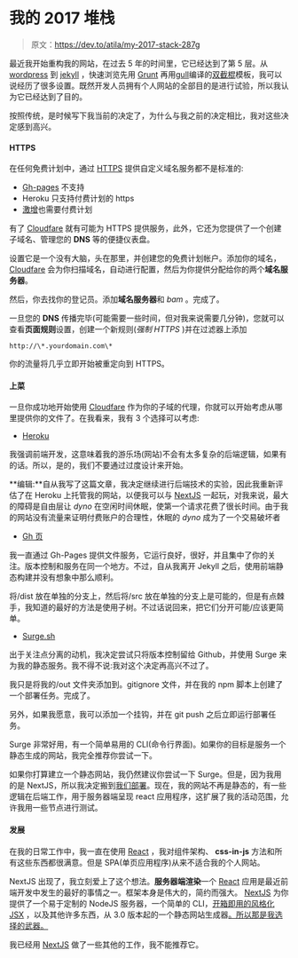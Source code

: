 # 我的 2017 堆栈

> 原文：<https://dev.to/atila/my-2017-stack-287g>

最近我开始重构我的网站，在过去 5 年的时间里，它已经达到了第 5 层。从 [wordpress](https://wordpress.com) 到 [jekyll](https://jekyllrb.com/) ，快速浏览先用 [Grunt](https://gruntjs.com/) 再用[gull](http://gulpjs.com/)编译的[双截棍](https://mozilla.github.io/nunjucks/)模板，我可以说经历了很多设置。既然开发人员拥有个人网站的全部目的是进行试验，所以我认为它已经达到了目的。

按照传统，是时候写下我当前的决定了，为什么与我之前的决定相比，我对这些决定感到高兴。

#### HTTPS

在任何免费计划中，通过 [HTTPS](https://en.wikipedia.org/wiki/HTTPS) 提供自定义域名服务都不是标准的:

*   [Gh-pages](https://pages.github.com/) 不支持
*   Heroku 只支持付费计划的 https
*   [激增](https://surge.sh/)也需要付费计划

有了 [Cloudfare](https://www.cloudflare.com/) 就有可能为 HTTPS 提供服务，此外，它还为您提供了一个创建子域名、管理您的 **DNS** 等的便捷仪表盘。

设置它是一个没有大脑，头在那里，并创建您的免费计划帐户。添加你的域名， [Cloudfare](https://www.cloudflare.com/) 会为你扫描域名，自动进行配置，然后为你提供分配给你的两个**域名服务器**。

然后，你去找你的登记员。添加**域名服务器**和 *bam* 。完成了。

一旦您的 **DNS** 传播完毕(可能需要一些时间，但对我来说需要几分钟)，您就可以查看**页面规则**设置，创建一个新规则(*强制 HTTPS* )并在过滤器上添加

```
http://\*.yourdomain.com\* 
```

你的流量将几乎立即开始被重定向到 HTTPS。

#### 上菜

一旦你成功地开始使用 [Cloudfare](https://www.cloudflare.com/) 作为你的子域的代理，你就可以开始考虑从哪里提供你的文件了。在我看来，我有 3 个选择可以考虑:

*   [Heroku](https://heroku.com)

我强调前端开发，这意味着我的游乐场(网站)不会有太多复杂的后端逻辑，如果有的话。所以，是的，我们不要通过过度设计来开始。

**编辑:**自从我写了这篇文章，我决定继续进行后端技术的实验，因此我重新评估了在 Heroku 上托管我的网站，以便我可以与 [NextJS](https://github.com/zeit/next.js) 一起玩，对我来说，最大的障碍是自由层让 *dyno* 在空闲时间休眠，使第一个请求花费了很长时间。由于我的网站没有流量来证明付费账户的合理性，休眠的 *dyno* 成为了一个交易破坏者

*   [Gh 页](https://pages.github.com/)

我一直通过 Gh-Pages 提供文件服务，它运行良好，很好，并且集中了你的关注。版本控制和服务在同一个地方。不过，自从我离开 Jekyll 之后，使用前端静态构建并没有想象中那么顺利。

将/dist 放在单独的分支上，然后将/src 放在单独的分支上是可能的，但是有点棘手，我知道的最好的方法是使用子树。不过话说回来，把它们分开可能/应该更简单。

*   [Surge.sh](https://surge.sh)

出于关注点分离的动机，我决定尝试只将版本控制留给 Github，并使用 Surge 来为我的静态服务。我不得不说:我对这个决定再高兴不过了。

我只是将我的/out 文件夹添加到。gitignore 文件，并在我的 npm 脚本上创建了一个部署任务。完成了。

另外，如果我愿意，我可以添加一个挂钩，并在 git push 之后立即运行部署任务。

Surge 非常好用，有一个简单易用的 CLI(命令行界面)。如果你的目标是服务一个静态生成的网站，我完全推荐你尝试一下。

如果你打算建立一个静态网站，我仍然建议你尝试一下 Surge。但是，因为我用的是 NextJS，所以我决定搬到[我们部署](https://wedeploy.com/)。现在，我的网站不再是静态的，有一些逻辑在后端工作，用于服务器端呈现 react 应用程序，这扩展了我的活动范围，允许我用一些节点进行测试。

#### 发展

在我的日常工作中，我一直在使用 [React](https://facebook.github.io/react) ，我对组件架构、 **css-in-js** 方法和所有这些东西都很满意。但是 SPA(单页应用程序)从来不适合我的个人网站。

NextJS 出现了，我立刻爱上了这个想法。**服务器端渲染**一个 [React](https://facebook.github.io/react) 应用是最近前端开发中发生的最好的事情之一。框架本身是伟大的，简约而强大。 [NextJS](https://github.com/zeit/next.js) 为你提供了一个易于定制的 NodeJS 服务器，一个简单的 CLI，[开箱即用的风格化 JSX](https://github.com/zeit/next.js#built-in-css-support) ，以及其他许多东西，从 3.0 版本起的一个静态网站生成器[。所以那是我选择的武器。](https://zeit.co/blog/next3-preview)

我已经用 [NextJS](https://github.com/zeit/next.js) 做了一些其他的工作，我不能推荐它。
